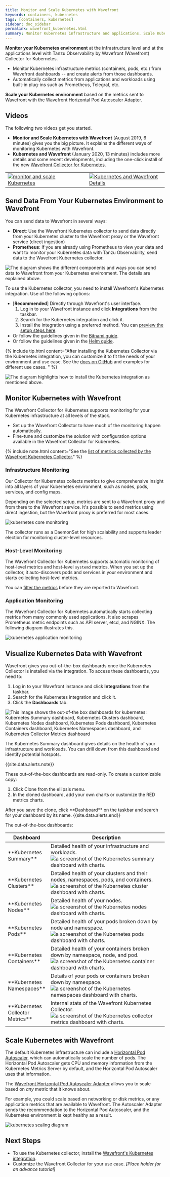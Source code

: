 ```yaml
---
title: Monitor and Scale Kubernetes with Wavefront
keywords: containers, kubernetes
tags: [containers, kubernetes]
sidebar: doc_sidebar
permalink: wavefront_kubernetes.html
summary: Monitor Kubernetes infrastructure and applications. Scale Kubernetes workloads based on metrics in Tanzu Observability by Wavefront.
---
```

**Monitor your Kubernetes environment** at the infrastructure level and at the applications level with Tanzu Observability by Wavefront (Wavefront) Collector for Kubernetes.

* Monitor Kubernetes infrastructure metrics (containers, pods, etc.) from Wavefront dashboards -- and create alerts from those dashboards.
* Automatically collect metrics from applications and workloads using built-in plug-ins such as Prometheus, Telegraf, etc.

**Scale your Kubernetes environment** based on the metrics sent to Wavefront with the Wavefront Horizontal Pod Autoscaler Adapter.


## Videos

The following two videos get you started.
* **Monitor and Scale Kubernetes with Wavefront** (August 2019, 6 minutes) gives you the big picture. It explains the different ways of monitoring Kubernetes with Wavefront.
* **Kubernetes and Wavefront** (January 2020, 13 minutes) includes more details and some recent developments, including the one-click install of the new [Wavefront Collector for Kubernetes](https://github.com/wavefrontHQ/wavefront-collector-for-kubernetes).

<table style="width: 100%;">
<tbody>
<tr><td width="51%"><a href="https://youtu.be/nZnbdNHFNyU"><img src="/images/v_kubernetes_pierre_2.png" alt="monitor and scale Kubernetes"/></a></td>
<td width="49%"><a href="https://youtu.be/jbmUKPSIguQ"><img src="/images/v_kubernetes_lightboard.png" alt="Kubernetes and Wavefront Details"/></a></td>
</tr>
</tbody>
</table>


## Send Data From Your Kubernetes Environment to Wavefront 

You can send data to Wavefront in several ways:
*	**Direct**: Use the Wavefront Kubernetes collector to send data directly from your Kubernetes cluster to the Wavefront proxy or the Wavefront service (direct ingestion)
*	**Prometheus**: If you are already using Prometheus to view your data and want to monitor your Kubernetes data with Tanzu Observability, send data to the Wavefront Kubernetes collector.

![The diagram shows the different components and ways you can send data to Wavefront from your Kubernetes environment. The details are explained above.](images/kubernetes_overview_diagram.png)

To use the Kubernetes collector, you need to install Wavefront's Kubernetes integration. Use of the following options:
* [**Recommended**] Directly through Wavefront's user interface.
  1. Log in to your Wavefront instance and click **Integrations** from the taskbar.
  1. Search for the Kubernetes integration and click it.
  1. Install the integration using a preferred method. You can [preview the setup steps here](kubernetes.html).
* Or follow the guidelines given in the [Bitnami guide](https://bitnami.com/stack/wavefront/helm).
* Or follow the guidelines given in the [Helm guide](https://artifacthub.io/packages/helm/wavefront/wavefront).

{% include tip.html content="After installing the Kubernetes Collector via the Kubernetes integration, you can customize it to fit the needs of your environment and use case. See the [docs on GitHub](https://github.com/wavefrontHQ/wavefront-kubernetes-collector/tree/master/docs) and examples for different use cases. " %}

![The diagram highlights how to install the Kubernetes integration as mentioned above.](images/kubernetes_overview_ways_to_install_integration.png)


## Monitor Kubernetes with Wavefront

The Wavefront Collector for Kubernetes supports monitoring for your Kubernetes infrastructure at all levels of the stack. 
* Set up the Wavefront Collector to have much of the monitoring happen automatically. 
* Fine-tune and customize the solution with configuration options available in the Wavefront Collector for Kubernetes.

{% include note.html content="See the [list of metrics collected by the Wavefront Kubernetes Collector](kubernetes.html#metrics)." %}

### Infrastructure Monitoring

Our Collector for Kubernetes collects metrics to give comprehensive insight into all layers of your Kubernetes environment, such as nodes, pods, services, and config maps.

Depending on the selected setup, metrics are sent to a Wavefront proxy and from there to the Wavefront service. It's possible to send metrics using direct ingestion, but the Wavefront proxy is preferred for most cases.

![kubernetes core monitoring](/images/kubernetes_core.png)

The collector runs as a DaemonSet for high scalability and supports leader election for monitoring cluster-level resources.

### Host-Level Monitoring

The Wavefront Collector for Kubernetes supports automatic monitoring of host-level metrics and host-level `systemd` metrics. When you set up the collector, it auto-discovers pods and services  in your environment and starts collecting host-level metrics.

You can [filter the metrics](https://github.com/wavefrontHQ/wavefront-kubernetes-collector/blob/master/docs/filtering.md) before they are reported to Wavefront.

### Application Monitoring

The Wavefront Collector for Kubernetes automatically starts collecting metrics from many commonly used applications. It also scrapes Prometheus metric endpoints such as API server, etcd, and NGINX. The following diagram illustrates this.

![kubernetes application monitoring](/images/kubernetes_apps.png)

## Visualize Kubernetes Data with Wavefront

Wavefront gives you out-of-the-box dashboards once the Kubernetes Collector is installed via the integration. To access these dashboards, you need to:
1. Log in to your Wavefront instance and click **Integrations** from the taskbar.
1. Search for the Kubernetes integration and click it.
1. Click the **Dashboards** tab.

![This image shows the out-of-the box dashboards for kubernetes: Kubernetes Summary dashboard, Kubernetes Clusters dashboard, Kubernetes Nodes dashboard, Kubernetes Pods dashboard, Kubernetes Containers dashboard, Kubernetes Namespaces dashboard, and Kubernetes Collector Metrics dashboard  ](images/wavefront_kubernetes_dashboards_default.png)

The Kubernetes Summary dashboard gives details on the health of your infrastructure and workloads. You can drill down from this dashboard and identify potential hotspots. 

{{site.data.alerts.note}}
<p>These out-of-the-box dashboards are read-only. To create a customizable copy:</p>

<ol>
  <li>
    Click Clone from the ellipsis menu.
  </li>
  <li>
    In the cloned dashboard, add your own charts or customize the RED metrics charts.
  </li>
</ol>
After you save the clone, click **Dashboard** on the taskbar and search for your dashboard by its  name.
{{site.data.alerts.end}}

The out-of-the-box dashboards:

<table style="width: 100%;">
  <thead>
    <tr>
      <th>
        Dashboard
      </th>
      <th>
        Description
      </th>
    </tr>
  </thead>
  <tr>
    <td width="20%" markdown="span">
      **Kubernetes Summary**
    </td>
    <td width="80%">
      Detailed health of your infrastructure and workloads.
      <img src="images/kubernetes_summary_dahsboard.png" alt="a screenshot of the Kubernetes summary dashboard with charts."/>
    </td>
  </tr>
  <tr>  
    <td width="20%" markdown="span">
        **Kubernetes Clusters**
    </td>
    <td width="80%">
      Detailed health of your clusters and their nodes, namespaces, pods, and containers.
      <img src="images/kubernetes_cluster_dahsboard.png" alt="a screenshot of the Kubernetes cluster dashboard with charts."/>
    </td>
  </tr> 
  <tr> 
    <td width="20%" markdown="span">
      **Kubernetes Nodes**
    </td>
    <td width="80%">
      Detailed health of your nodes.
        <img src="images/kubernetes_nodes_dahsboard.png" alt="a screenshot of the Kubernetes nodes dashboard with charts."/>
    </td>
  </tr> 
  <tr> 
    <td width="20%" markdown="span">
      **Kubernetes Pods**
    </td>
    <td width="80%">
      Detailed health of your pods broken down by node and namespace.
      <img src="images/kubernetes_pods_dahsboard.png" alt="a screenshot of the Kubernetes pods dashboard with charts."/>
    </td>
  </tr>
  <tr> 
    <td width="20%" markdown="span">
      **Kubernetes Containers**
    </td>
    <td width="80%">
      Detailed health of your containers broken down by namespace, node, and pod.
      <img src="images/kubernetes_container_dahsboard.png" alt="a screenshot of the Kubernetes container dashboard with charts."/>
    </td>
  </tr>
  <tr> 
    <td width="20%" markdown="span">
      **Kubernetes Namespaces**
    </td>
    <td width="80%">
      Details of your pods or containers broken down by namespace.
      <img src="images/kubernetes_namespaces_dahsboard.png" alt="a screenshot of the Kubernetes namespaces dashboard with charts."/>
    </td>
  </tr>
  <tr> 
    <td width="20%" markdown="span">
      **Kubernetes Collector Metrics**
    </td>
    <td width="80%">
      Internal stats of the Wavefront Kubernetes Collector.
      <img src="images/kubernetes_collector_metrics_dahsboard.png" alt="a screenshot of the Kubernetes collector metrics dashboard with charts."/>
    </td>
  </tr>
</table>


## Scale Kubernetes with Wavefront

The default Kubernetes infrastructure can include a [Horizontal Pod Autoscaler](https://kubernetes.io/docs/tasks/run-application/horizontal-pod-autoscale/), which can automatically scale the number of pods. The Horizontal Pod Autoscaler gets CPU and memory information from the Kubernetes Metrics Server by default, and the Horizontal Pod Autoscaler uses that information.

The [Wavefront Horizontal Pod Autoscaler Adapter](https://www.github.com/wavefrontHQ/wavefront-kubernetes-adapter) allows you to scale based on *any* metric that it knows about.

For example, you could scale based on networking or disk metrics, or any application metrics that are available to Wavefront. The Autoscaler Adapter sends the recommendation to the Horizontal Pod Autoscaler, and the Kubernetes environment is kept healthy as a result.

![kubernetes scaling diagram](/images/kubernetes_scaling.png)

## Next Steps

* To use the Kubernetes collector, install the [Wavefront's Kubernetes integration](kubernetes.html).
* Customize the Wavefront Collector for your use case. *[Place holder for an advance tutorial]*
